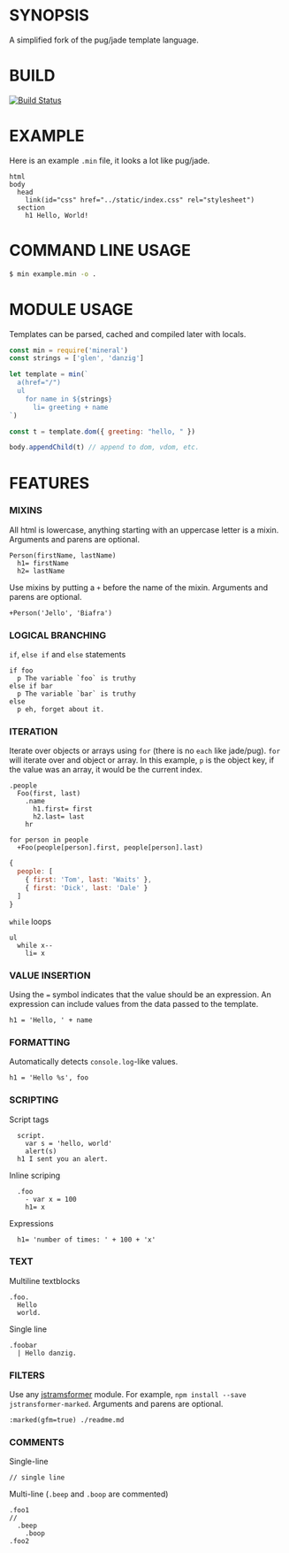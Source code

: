 # SYNOPSIS
A simplified fork of the pug/jade template language.

# BUILD
[![Build Status](https://travis-ci.org/voltraco/mineral.svg)](https://travis-ci.org/voltraco/mineral)

# EXAMPLE
Here is an example `.min` file, it looks a lot like pug/jade.

```jade
html
body
  head
    link(id="css" href="../static/index.css" rel="stylesheet")
  section
    h1 Hello, World!
```

# COMMAND LINE USAGE


```bash
$ min example.min -o .
```

# MODULE USAGE
Templates can be parsed, cached and compiled later with locals.

```js
const min = require('mineral')
const strings = ['glen', 'danzig']

let template = min(`
  a(href="/")
  ul
    for name in ${strings}
      li= greeting + name
`)

const t = template.dom({ greeting: "hello, " })

body.appendChild(t) // append to dom, vdom, etc.
```

# FEATURES

### MIXINS

All html is lowercase, anything starting with an uppercase letter is a mixin.
Arguments and parens are optional.

```jade
Person(firstName, lastName)
  h1= firstName
  h2= lastName
```

Use mixins by putting a `+` before the name of the mixin. Arguments and parens
are optional.

```jade
+Person('Jello', 'Biafra')
```

### LOGICAL BRANCHING

`if`, `else if` and `else` statements

```jade
if foo
  p The variable `foo` is truthy
else if bar
  p The variable `bar` is truthy
else
  p eh, forget about it.
```

### ITERATION

Iterate over objects or arrays using `for` (there is no `each` like jade/pug).
`for` will iterate over and object or array. In this example, `p` is the object
key, if the value was an array, it would be the current index.

```jade
.people
  Foo(first, last)
    .name
      h1.first= first
      h2.last= last
    hr

for person in people
  +Foo(people[person].first, people[person].last)
```

```javascript
{
  people: [
    { first: 'Tom', last: 'Waits' },
    { first: 'Dick', last: 'Dale' }
  ]
}
```

`while` loops

```jade
ul
  while x--
    li= x
```

### VALUE INSERTION
Using the `=` symbol indicates that the value should be an expression. An
expression can include values from the data passed to the template.

```jade
h1 = 'Hello, ' + name
```

### FORMATTING
Automatically detects `console.log`-like values.

```jade
h1 = 'Hello %s', foo
```

### SCRIPTING

Script tags

```jade
  script.
    var s = 'hello, world'
    alert(s)
  h1 I sent you an alert.
```

Inline scriping

```jade
  .foo
    - var x = 100
    h1= x
```

Expressions

```jade
  h1= 'number of times: ' + 100 + 'x'
```

### TEXT

Multiline textblocks

```jade
.foo.
  Hello
  world.
```

Single line

```jade
.foobar
  | Hello danzig.
```

### FILTERS
Use any [jstramsformer](https://www.npmjs.com/browse/keyword/jstransformer)
module. For example, `npm install --save jstransformer-marked`. Arguments and
parens are optional.

```jade
:marked(gfm=true) ./readme.md
```

### COMMENTS

Single-line

```jade
// single line
```

Multi-line (`.beep` and `.boop` are commented)

```jade
.foo1
//
  .beep
    .boop
.foo2
```


